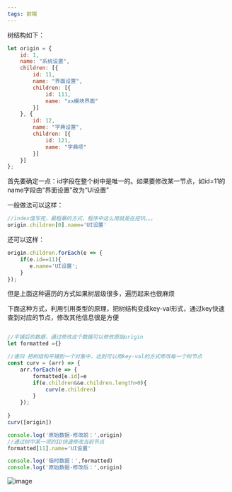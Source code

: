 ```yaml
---
tags: 前端
---
```



树结构如下：

```js
let origin = {
    id: 1,
    name: "系统设置",
    children: [{
        id: 11,
        name: "界面设置",
        children: [{
            id: 111,
            name: "xx模块界面"
        }]
    }, {
        id: 12,
        name: "字典设置",
        children: [{
            id: 121,
            name: "字典项"
        }]
    }]
};
```
首先要确定一点：id字段在整个树中是唯一的。如果要修改某一节点，如id=11的name字段由“界面设置”改为“UI设置”

一般做法可以这样：

```js
//index值写死，最粗暴的方式，程序中这么用就是在挖坑。。。
origin.children[0].name='UI设置'

```

还可以这样：

```js
origin.children.forEach(e => {
    if(e.id==11){
       e.name='UI设置';
    }
});

```
但是上面这种遍历的方式如果树层级很多，遍历起来也很麻烦

下面这种方式，利用引用类型的原理，把树结构变成key-val形式，通过key快速查到对应的节点，修改其他信息很是方便

```js

//平铺后的数据，通过修改这个数据可以修改原始origin
let formatted ={}

//递归 把树结构平铺到一个对象中，达到可以用key-val的方式修改每一个树节点
const curv = (arr) => {
    arr.forEach(e => {
        formatted[e.id]=e
        if(e.children&&e.children.length>0){
            curv(e.children)
        }
    });
	
}
curv([origin])

console.log('原始数据-修改前：',origin)
//通过树中某一项的ID快速修改当前节点
formatted[11].name='UI设置'

console.log('临时数据：',formatted)
console.log('原始数据-修改后：',origin)
```

![image](https://user-images.githubusercontent.com/15027167/125903076-b0f4d5a8-0845-4016-88ab-e1a721121c7b.png)

